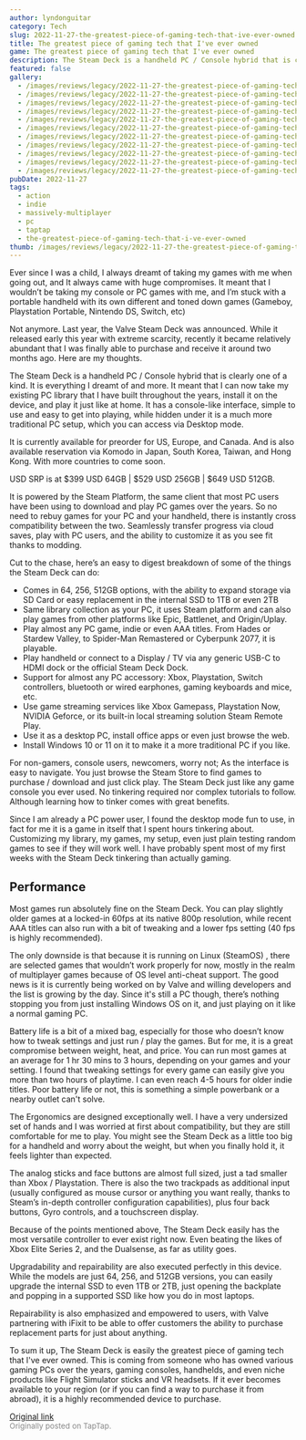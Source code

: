 ```yaml
---
author: lyndonguitar
category: Tech
slug: 2022-11-27-the-greatest-piece-of-gaming-tech-that-ive-ever-owned
title: The greatest piece of gaming tech that I've ever owned
game: The greatest piece of gaming tech that I've ever owned
description: The Steam Deck is a handheld PC / Console hybrid that is clearly one of a kind. It is everything I dreamt of and more. It meant that I can now take my existing PC library that I have built throughout the years, install it on the device, and play it just like at home. It has a console-like interface, simple to use and easy to get into playing, while hidden under it is a much more traditional PC setup, which you can access via Desktop mode.
featured: false
gallery:
  - /images/reviews/legacy/2022-11-27-the-greatest-piece-of-gaming-tech-that-ive-ever-owned-0.avif
  - /images/reviews/legacy/2022-11-27-the-greatest-piece-of-gaming-tech-that-ive-ever-owned-1.avif
  - /images/reviews/legacy/2022-11-27-the-greatest-piece-of-gaming-tech-that-ive-ever-owned-2.avif
  - /images/reviews/legacy/2022-11-27-the-greatest-piece-of-gaming-tech-that-ive-ever-owned-3.avif
  - /images/reviews/legacy/2022-11-27-the-greatest-piece-of-gaming-tech-that-ive-ever-owned-4.avif
  - /images/reviews/legacy/2022-11-27-the-greatest-piece-of-gaming-tech-that-ive-ever-owned-5.avif
  - /images/reviews/legacy/2022-11-27-the-greatest-piece-of-gaming-tech-that-ive-ever-owned-6.avif
  - /images/reviews/legacy/2022-11-27-the-greatest-piece-of-gaming-tech-that-ive-ever-owned-7.avif
  - /images/reviews/legacy/2022-11-27-the-greatest-piece-of-gaming-tech-that-ive-ever-owned-8.avif
  - /images/reviews/legacy/2022-11-27-the-greatest-piece-of-gaming-tech-that-ive-ever-owned-9.avif
  - /images/reviews/legacy/2022-11-27-the-greatest-piece-of-gaming-tech-that-ive-ever-owned-10.avif
pubDate: 2022-11-27
tags:
  - action
  - indie
  - massively-multiplayer
  - pc
  - taptap
  - the-greatest-piece-of-gaming-tech-that-i-ve-ever-owned
thumb: /images/reviews/legacy/2022-11-27-the-greatest-piece-of-gaming-tech-that-ive-ever-owned-0.avif
---
```


Ever since I was a child, I always dreamt of taking my games with me when going out, and It always came with huge compromises. It meant that I wouldn’t be taking my console or PC games with me, and I’m stuck with a portable handheld with its own different and toned down games (Gameboy, Playstation Portable, Nintendo DS, Switch, etc)

Not anymore. Last year, the Valve Steam Deck was announced. While it released early this year with extreme scarcity, recently it became relatively abundant that I was finally able to purchase and receive it around two months ago. Here are my thoughts.

The Steam Deck is a handheld PC / Console hybrid that is clearly one of a kind. It is everything I dreamt of and more. It meant that I can now take my existing PC library that I have built throughout the years, install it on the device, and play it just like at home. It has a console-like interface, simple to use and easy to get into playing, while hidden under it is a much more traditional PC setup, which you can access via Desktop mode.

It is currently available for preorder for US, Europe, and Canada. And is also available reservation via Komodo in Japan, South Korea, Taiwan, and Hong Kong. With more countries to come soon.

USD SRP is at $399 USD 64GB  |  $529 USD 256GB | $649 USD 512GB.

It is powered by the Steam Platform, the same client that most PC users have been using to download and play PC games over the years. So no need to rebuy games for your PC and your handheld, there is instantly cross compatibility between the two. Seamlessly transfer progress via cloud saves, play with PC users, and the ability to customize it as you see fit thanks to modding.

Cut to the chase, here’s an easy to digest breakdown of some of the things the Steam Deck can do:


- Comes in 64, 256, 512GB options, with the ability to expand storage via SD Card or easy replacement in the internal SSD to 1TB or even 2TB
- Same library collection as your PC, it uses Steam platform and can also play games from other platforms like Epic, Battlenet, and Origin/Uplay.
- Play almost any PC game, indie or even AAA titles. From Hades or Stardew Valley, to Spider-Man Remastered or Cyberpunk 2077, it is playable.
- Play handheld or connect to a Display / TV via any generic USB-C to HDMI dock or the official Steam Deck Dock.
- Support for almost any PC accessory: Xbox, Playstation, Switch controllers, bluetooth or wired earphones, gaming keyboards and mice, etc.
- Use game streaming services like Xbox Gamepass, Playstation Now, NVIDIA Geforce, or its built-in local streaming solution Steam Remote Play.
- Use it as a desktop PC, install office apps or even just browse the web.
- Install Windows 10 or 11 on it to make it a more traditional PC if you like.

For non-gamers, console users, newcomers, worry not; As the interface is easy to navigate. You just browse the Steam Store to find games to purchase / download and just click play. The Steam Deck just like any game console you ever used. No tinkering required nor complex tutorials to follow. Although learning how to tinker comes with great benefits.

Since I am already a PC power user, I found the desktop mode fun to use, in fact for me it is a game in itself that I spent hours tinkering about. Customizing my library, my games, my setup, even just plain testing random games to see if they will work well. I have probably spent most of my first weeks with the Steam Deck tinkering than actually gaming.

## Performance

Most games run absolutely fine on the Steam Deck. You can play slightly older games at a locked-in 60fps at its native 800p resolution, while recent AAA titles can also run with a bit of tweaking and a lower fps setting (40 fps is highly recommended).

The only downside is that because it is running on Linux (SteamOS) , there are selected games that wouldn’t work properly for now, mostly in the realm of multiplayer games because of OS level anti-cheat support. The good news is it is currently being worked on by Valve and willing developers and the list is growing by the day. Since it's still a PC though, there’s nothing stopping you from just installing Windows OS on it, and just playing on it like a normal gaming PC.

Battery life is a bit of a mixed bag, especially for those who doesn’t know how to tweak settings and just run / play the games. But for me, it is a great compromise between weight, heat, and price. You can run most games at an average for 1 hr 30 mins to 3 hours, depending on your games and your setting. I found that tweaking settings for every game can easily give you more than two hours of playtime. I can even reach 4-5 hours for older indie titles. Poor battery life or not, this is something a simple powerbank or a nearby outlet can't solve.

The Ergonomics are designed exceptionally well. I have a very undersized set of hands and I was worried at first about compatibility, but they are still comfortable for me to play. You might see the Steam Deck as a little too big for a handheld and worry about the weight, but when you finally hold it, it feels lighter than expected.

The analog sticks and face buttons are almost full sized, just a tad smaller than Xbox / Playstation. There is also the two trackpads as additional input (usually configured as mouse cursor or anything you want really, thanks to Steam’s in-depth controller configuration capabilities), plus four back buttons, Gyro controls, and a touchscreen display.

Because of the points mentioned above, The Steam Deck easily has the most versatile controller to ever exist right now. Even beating the likes of Xbox Elite Series 2, and the Dualsense, as far as utility goes.

Upgradability and repairability are also executed perfectly in this device. While the models are just 64, 256, and 512GB versions, you can easily upgrade the internal SSD to even 1TB or 2TB, just opening the backplate and popping in a supported SSD like how you do in most laptops.

Repairability is also emphasized and empowered to users, with Valve partnering with iFixit to be able to offer customers the ability to purchase replacement parts for just about anything.

To sum it up, The Steam Deck is easily the greatest piece of gaming tech that I've ever owned. This is coming from someone who has owned various gaming PCs over the years, gaming consoles, handhelds, and even niche products like Flight Simulator sticks and VR headsets.  If it ever becomes available to your region (or if you can find a way to purchase it from abroad), it is a highly recommended device to purchase.

[Original link](https://www.taptap.io/post/3409620)<br><span style="font-size: 0.95em; color: #888;">Originally posted on TapTap.</span>